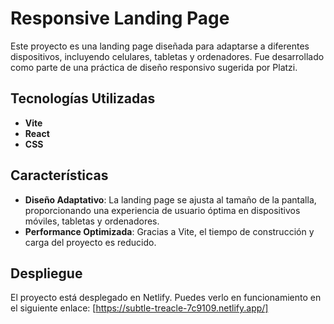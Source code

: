 # Responsive Landing Page

Este proyecto es una landing page diseñada para adaptarse a diferentes dispositivos, incluyendo celulares, tabletas y ordenadores. Fue desarrollado como parte de una práctica de diseño responsivo sugerida por Platzi.

## Tecnologías Utilizadas

- **Vite**
- **React**
- **CSS**

## Características

- **Diseño Adaptativo**: La landing page se ajusta al tamaño de la pantalla, proporcionando una experiencia de usuario óptima en dispositivos móviles, tabletas y ordenadores.
- **Performance Optimizada**: Gracias a Vite, el tiempo de construcción y carga del proyecto es reducido.

## Despliegue

El proyecto está desplegado en Netlify. Puedes verlo en funcionamiento en el siguiente enlace: [https://subtle-treacle-7c9109.netlify.app/]
